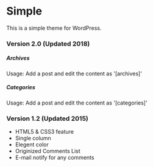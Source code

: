 Simple
===
This is a simple theme for WordPress.

### Version 2.0 (Updated 2018)

##### Archives
Usage: Add a post and edit the content as '[archives]'

##### Categories
Usage: Add a post and edit the content as '[categories]'

### Version 1.2 (Updated 2015)

* HTML5 & CSS3 feature
* Single column
* Elegent color
* Originized Comments List
* E-mail notify for any comments
